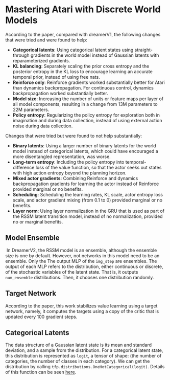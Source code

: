 # Mastering Atari with Discrete World Models

[ICLR]: https://iclr.cc/virtual/2021/poster/2742
[GitHub]: https://github.com/danijar/dreamerv2

According to the paper, compared with dreamerV1, the following changes that were tried and were found to help:

* **Categorical latents**: Using categorical latent states using straight-through gradients in the
  world model instead of Gaussian latents with reparameterized gradients.
* **KL balancing**: Separately scaling the prior cross entropy and the posterior entropy in the KL
  loss to encourage learning an accurate temporal prior, instead of using free nats.
* **Reinforce only**: Reinforce gradients worked substantially better for Atari than dynamics backpropagation. For continuous control, dynamics backpropagation worked substantially better.
* **Model size**: Increasing the number of units or feature maps per layer of all model components,
  resulting in a change from 13M parameters to 22M parameters.
* **Policy entropy**: Regularizing the policy entropy for exploration both in imagination and during data collection, instead of using external action noise during data collection.

Changes that were tried but were found to not help substantially:

* **Binary latents**: Using a larger number of binary latents for the world model instead of categorical latents, which could have encouraged a more disentangled representation, was worse.
* **Long-term entropy**: Including the policy entropy into temporal-difference loss of the value
  function, so that the actor seeks out states with high action entropy beyond the planning horizon.
* **Mixed actor gradients**: Combining Reinforce and dynamics backpropagation gradients for
  learning the actor instead of Reinforce provided marginal or no benefits.
* **Scheduling**: Scheduling the learning rates, KL scale, actor entropy loss scale, and actor gradient  mixing (from 0.1 to 0) provided marginal or no benefits.
* **Layer norm**: Using layer normalization in the GRU that is used as part of the RSSM latent
  transition model, instead of no normalization, provided no or marginal benefits.

## Model Ensemble

​	In DreamerV2, the RSSM model is an ensemble, although the ensemble size is one by default. However, not networks in this model need to be an ensemble. Only the The output MLP of the `img_step` are ensembles. The output of each MLP refers to the distribution, either continuous or discrete, of the stochastic variables of the latent state. That is, it outputs `num_ensemble` distributions. Then, it chooses one distribution randomly.

## Target Network

According to the paper, this work stabilizes value learning using a target network, namely, it computes the targets using a copy of the critic that is updated every 100 gradient steps.

## Categorical Latents

The data structure of a Gaussian latent state is its mean and standard deviation, and a sample from the distribution. For a categorical latent state, this distribution is represented as `logit`, a tensor of shape: (the number of categories, the number of classes in each category). We can get the distribution by calling `tfp.distributions.OneHotCategorical(logit)`. Details of this function can be seen [here](https://tensorflow.google.cn/probability/api_docs/python/tfp/distributions/OneHotCategorical).

